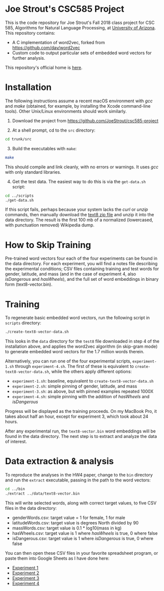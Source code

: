 
# Joe Strout's CSC585 Project

This is the code repository for Joe Strout's Fall 2018 class project for CSC 585, Algorithms for Natural Language Processing, at [University of Arizona](http://www.arizona.edu). This repository contains:

+ A C implementation of word2vec, forked from https://github.com/dav/word2vec
+ Custom code to output particular sets of embedded word vectors for further analysis.

This repository's official home is [here](https://github.com/JoeStrout/csc585-project).

# Installation

The following instructions assume a recent macOS environment with *gcc* and *make* (obtained, for example, by installing the Xcode command-line tools).  Other Unix/Linux environments should work similarly.

1. Download the project from https://github.com/JoeStrout/csc585-project

2. At a shell prompt, cd to the `src` directory:
```bash
cd trunk/src
```

3. Build the executables with `make`:
```bash
make
```
This should compile and link cleanly, with no errors or warnings.  It uses *gcc* with only standard libraries.

4. Get the test data.  The easiest way to do this is via the `get-data.sh` script:
```bash
cd ../scripts
./get-data.sh
```
If this script fails, perhaps because your system lacks the *curl* or *unzip* commands, then manually download the [text8 zip file](http://mattmahoney.net/dc/text8.zip) and unzip it into the data directory.  The result is the first 100 mb of a normalized (lowercased, with punctuation removed) Wikipedia dump.

# How to Skip Training

Pre-trained word vectors four each of the four experiments can be found in the data directory.  For each experiment, you will find a notes file describing the experimental conditions; CSV files containing training and test words for gender, latitude, and mass (and in the case of experiment 4, also _isDangerous_ and _hasWheels_), and the full set of word embeddings in binary form (text8-vector.bin).

# Training

To regenerate basic embedded word vectors, run the following script in `scripts` directory:
```bash
./create-text8-vector-data.sh
```
This looks in the `data` directory for the `test8` file downloaded in step 4 of the installation above, and applies the word2vec algorithm (in skip-gram mode) to generate embedded word vectors for the 1.7 million words therein.

Alternatively, you can run one of the four experimental scripts, `experiment-1.sh` through `experiment-4.sh`.  The first of these is equivalent to `create-text8-vector-data.sh`, while the others apply different options:

* `experiment-1.sh`: baseline, equivalent to `create-text8-vector-data.sh`
* `experiment-2.sh`: simple pinning of gender, latitude, and mass
* `experiment-3.sh`: as above, but with pinned examples repeated 1000X
* `experiment-4.sh`: simple pinning with the addition of _hasWheels_ and _isDangerous_

Progress will be displayed as the training proceeds.  On my MacBook Pro, it takes about half an hour, except for experiment 3, which took about 24 hours.

After any experimental run, the `text8-vector.bin` word embeddings will be found in the data directory.  The next step is to extract and analyze the data of interest.

# Data extraction & analysis

To reproduce the analyses in the HW4 paper, change to the `bin` directory and run the `extract` executable, passing in the path to the word vectors:
```bash
cd ../bin
./extract ../data/text8-vector.bin
```
This will write selected words, along with correct target values, to five CSV files in the data directory:

+ genderWords.csv: target value = 1 for female, 1 for male
+ latitudeWords.csv: target value is degrees North divided by 90
+ massWords.csv: target value is 0.1 * log10(mass in kg)
+ hasWheels.csv: target value is 1 where _hasWheels_ is true, 0 where false
+ isDangerous.csv: target value is 1 where _isDangerous_ is true, 0 where false

You can then open these CSV files in your favorite spreadsheet program, or paste them into Google Sheets as I have done here:

+ [Experiment 1](https://docs.google.com/spreadsheets/d/1K2xWKkExk595OfiI0aGBo7MCvoYJHXi13ZVKEBjEe2I/edit)
+ [Experiment 2](https://docs.google.com/spreadsheets/d/19JAdXgdeqhVVEyZB_crp6Vdz6ipA_ZduYhDHIzE0MKw/edit)
+ [Experiment 3](https://docs.google.com/spreadsheets/d/1whWXltAz9JLxGX1eAXj1EX57EhAZvdwqRzGjrERz8tI/edit)
+ [Experiment 4](https://docs.google.com/spreadsheets/d/1I4IotygJBsB9d8Tt4K0PM4qMbyEC_L2TXUjB9Ew8xeE/edit)

